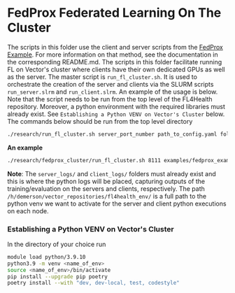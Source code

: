 # FedProx Federated Learning On The Cluster

The scripts in this folder use the client and server scripts from the [FedProx Example](/examples/fedprox_example/). For more information on that method, see the documentation in the corresponding README.md. The scripts in this folder facilitate running FL on Vector's cluster where clients have their own dedicated GPUs as well as the server. The master script is `run_fl_cluster.sh`. It is used to orchestrate the creation of the server and clients via the SLURM scripts `run_server.slrm` and `run_client.slrm`. An example of the usage is below. Note that the script needs to be run from the top level of the FL4Health repository. Moreover, a python environment with the required libraries must already exist.  See `Establishing a Python VENV on Vector's Cluster` below. The commands below should be run from the top level directory

```bash
./research/run_fl_cluster.sh server_port_number path_to_config.yaml folder_for_server_logs/ folder_for_client_logs/ path_to_desired_venv/
```
__An example__
```bash
./research/fedprox_cluster/run_fl_cluster.sh 8111 examples/fedprox_example/config.yaml research/fedprox_cluster/server_logs/ research/fedprox_cluster/client_logs/ /h/demerson/vector_repositories/fl4health_env/
```

__Note__: The `server_logs/` and `client_logs/` folders must already exist and this is where the python logs will be placed, capturing outputs of the training/evaluation on the servers and clients, respectively. The path `/h/demerson/vector_repositories/fl4health_env/` is a full path to the python venv we want to activate for the server and client python executions on each node.

### Establishing a Python VENV on Vector's Cluster

In the directory of your choice run

```bash
module load python/3.9.10
python3.9 -m venv <name_of_env>
source <name_of_env>/bin/activate
pip install --upgrade pip poetry
poetry install --with "dev, dev-local, test, codestyle"
```
